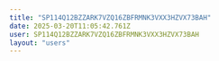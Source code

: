 ```yaml
---
title: "SP114Q12BZZARK7VZQ16ZBFRMNK3VXX3HZVX73BAH"
date: 2025-03-20T11:05:42.761Z
user: SP114Q12BZZARK7VZQ16ZBFRMNK3VXX3HZVX73BAH
layout: "users"
---
```

    